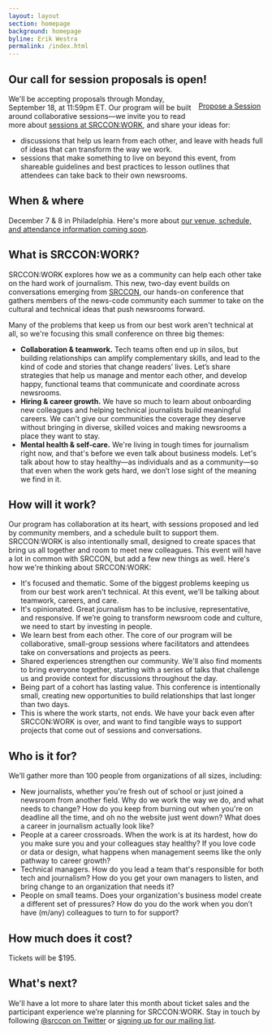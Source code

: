 ```yaml
---
layout: layout
section: homepage
background: homepage
byline: Erik Westra
permalink: /index.html
---
```


<!--<h2 class="leader">If we’re going to transform newsroom code and culture, we need to invest in the people who do the work.</h2>-->

## Our call for session proposals is open!

<a class="btn" href="/sessions/proposals/pitch" style="float: right; margin: 1em .5em 1em 1em; display: inline-block; width: auto;">Propose a Session</a>

We'll be accepting proposals through Monday, September 18, at 11:59pm ET. Our program will be built around collaborative sessions—we invite you to read more about [sessions at SRCCON:WORK](/sessions), and share your ideas for:

- discussions that help us learn from each other, and leave with heads full of ideas that can transform the way we work.
- sessions that make something to live on beyond this event, from shareable guidelines and best practices to lesson outlines that attendees can take back to their own newsrooms.

## When & where

December 7 & 8 in Philadelphia. Here's more about [our venue, schedule, and attendance information coming soon](/logistics).

## What is SRCCON:WORK?

SRCCON:WORK explores how we as a community can help each other take on the hard work of journalism. This new, two-day event builds on conversations emerging from [SRCCON](https://srccon.org), our hands-on conference that gathers members of the news-code community each summer to take on the cultural and technical ideas that push newsrooms forward.

Many of the problems that keep us from our best work aren't technical at all, so we're focusing this small conference on three big themes:

- **Collaboration & teamwork.** Tech teams often end up in silos, but building relationships can amplify complementary skills, and lead to the kind of code and stories that change readers’ lives. Let’s share strategies that help us manage and mentor each other, and develop happy, functional teams that communicate and coordinate across newsrooms.
- **Hiring & career growth.** We have so much to learn about onboarding new colleagues and helping technical journalists build meaningful careers. We can't give our communities the coverage they deserve without bringing in diverse, skilled voices and making newsrooms a place they want to stay.
- **Mental health & self-care.** We're living in tough times for journalism right now, and that's before we even talk about business models. Let's talk about how to stay healthy—as individuals and as a community—so that even when the work gets hard, we don’t lose sight of the meaning we find in it.

## How will it work?

Our program has collaboration at its heart, with sessions proposed and led by community members, and a schedule built to support them. SRCCON:WORK is also intentionally small, designed to create spaces that bring us all together and room to meet new colleagues. This event will have a lot in common with SRCCON, but add a few new things as well. Here's how we're thinking about SRCCON:WORK:

- It's focused and thematic. Some of the biggest problems keeping us from our best work aren't technical. At this event, we'll be talking about teamwork, careers, and care.
- It's opinionated. Great journalism has to be inclusive, representative, and responsive. If we’re going to transform newsroom code and culture, we need to start by investing in people.
- We learn best from each other. The core of our program will be collaborative, small-group sessions where facilitators and attendees take on conversations and projects as peers.
- Shared experiences strengthen our community. We'll also find moments to bring everyone together, starting with a series of talks that challenge us and provide context for discussions throughout the day.
- Being part of a cohort has lasting value. This conference is intentionally small, creating new opportunities to build relationships that last longer than two days.
- This is where the work starts, not ends. We have your back even after SRCCON:WORK is over, and want to find tangible ways to support projects that come out of sessions and conversations.

## Who is it for?

We’ll gather more than 100 people from organizations of all sizes, including:

- New journalists, whether you're fresh out of school or just joined a newsroom from another field. Why do we work the way we do, and what needs to change? How do you keep from burning out when you're on deadline all the time, and oh no the website just went down? What does a career in journalism actually look like?
- People at a career crossroads. When the work is at its hardest, how do you make sure you and your colleagues stay healthy? If you love code or data or design, what happens when management seems like the only pathway to career growth?
- Technical managers. How do you lead a team that's responsible for both tech and journalism? How do you get your own managers to listen, and bring change to an organization that needs it?
- People on small teams. Does your organization's business model create a different set of pressures? How do you do the work when you don’t have (m/any) colleagues to turn to for support?

## How much does it cost?

Tickets will be $195.

## What's next?

We'll have a lot more to share later this month about ticket sales and the participant experience we’re planning for SRCCON:WORK. Stay in touch by following [@srccon on Twitter](https://twitter.com/srccon) or [signing up for our mailing list](http://opennews.us5.list-manage.com/subscribe?u=71c95e9a43708843d2fdc1f09&id=996e9290cc).
